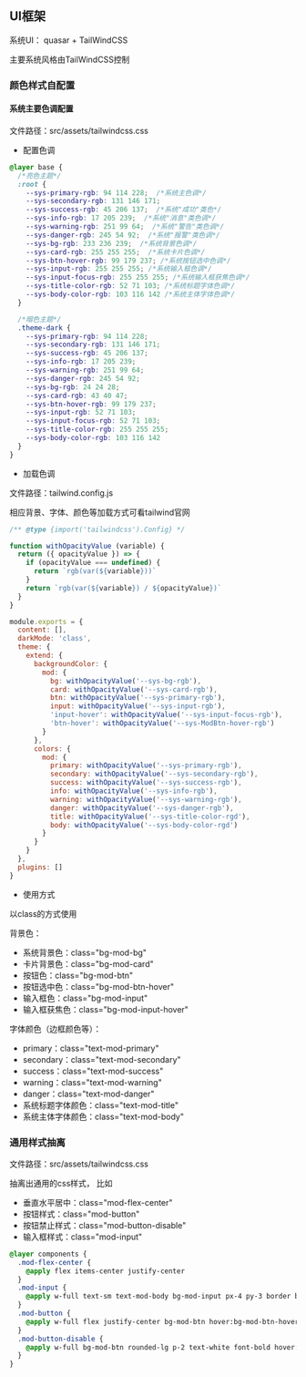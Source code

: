## UI框架
系统UI： quasar + TailWindCSS

主要系统风格由TailWindCSS控制

### 颜色样式自配置

#### 系统主要色调配置
文件路径：src/assets/tailwindcss.css

+ 配置色调
~~~css
@layer base {
  /*亮色主题*/
  :root {
    --sys-primary-rgb: 94 114 228;  /*系统主色调*/
    --sys-secondary-rgb: 131 146 171;
    --sys-success-rgb: 45 206 137;  /*系统"成功"类色*/
    --sys-info-rgb: 17 205 239;  /*系统"消息"类色调*/
    --sys-warning-rgb: 251 99 64;  /*系统"警告"类色调*/
    --sys-danger-rgb: 245 54 92;  /*系统"报警"类色调*/
    --sys-bg-rgb: 233 236 239;  /*系统背景色调*/
    --sys-card-rgb: 255 255 255;  /*系统卡片色调*/
    --sys-btn-hover-rgb: 99 179 237; /*系统按钮选中色调*/
    --sys-input-rgb: 255 255 255; /*系统输入框色调*/
    --sys-input-focus-rgb: 255 255 255; /*系统输入框获焦色调*/
    --sys-title-color-rgb: 52 71 103; /*系统标题字体色调*/
    --sys-body-color-rgb: 103 116 142 /*系统主体字体色调*/
  }

  /*暗色主题*/
  .theme-dark {
    --sys-primary-rgb: 94 114 228;
    --sys-secondary-rgb: 131 146 171;
    --sys-success-rgb: 45 206 137;
    --sys-info-rgb: 17 205 239;
    --sys-warning-rgb: 251 99 64;
    --sys-danger-rgb: 245 54 92;
    --sys-bg-rgb: 24 24 28;
    --sys-card-rgb: 43 40 47;
    --sys-btn-hover-rgb: 99 179 237;
    --sys-input-rgb: 52 71 103;
    --sys-input-focus-rgb: 52 71 103;
    --sys-title-color-rgb: 255 255 255;
    --sys-body-color-rgb: 103 116 142
  }
}
~~~

+ 加载色调

文件路径：tailwind.config.js

相应背景、字体、颜色等加载方式可看tailwind官网
~~~javaScript
/** @type {import('tailwindcss').Config} */

function withOpacityValue (variable) {
  return ({ opacityValue }) => {
    if (opacityValue === undefined) {
      return `rgb(var(${variable}))`
    }
    return `rgb(var(${variable}) / ${opacityValue})`
  }
}

module.exports = {
  content: [],
  darkMode: 'class',
  theme: {
    extend: {
      backgroundColor: {
        mod: {
          bg: withOpacityValue('--sys-bg-rgb'),
          card: withOpacityValue('--sys-card-rgb'),
          btn: withOpacityValue('--sys-primary-rgb'),
          input: withOpacityValue('--sys-input-rgb'),
          'input-hover': withOpacityValue('--sys-input-focus-rgb'),
          'btn-hover': withOpacityValue('--sys-ModBtn-hover-rgb')
        }
      },
      colors: {
        mod: {
          primary: withOpacityValue('--sys-primary-rgb'),
          secondary: withOpacityValue('--sys-secondary-rgb'),
          success: withOpacityValue('--sys-success-rgb'),
          info: withOpacityValue('--sys-info-rgb'),
          warning: withOpacityValue('--sys-warning-rgb'),
          danger: withOpacityValue('--sys-danger-rgb'),
          title: withOpacityValue('--sys-title-color-rgd'),
          body: withOpacityValue('--sys-body-color-rgd')
        }
      }
    }
  },
  plugins: []
}
~~~

+ 使用方式

以class的方式使用

背景色：
+ 系统背景色：class="bg-mod-bg"
+ 卡片背景色：class="bg-mod-card"
+ 按钮色：class="bg-mod-btn"
+ 按钮选中色：class="bg-mod-btn-hover"
+ 输入框色：class="bg-mod-input"
+ 输入框获焦色：class="bg-mod-input-hover"

字体颜色（边框颜色等）：
+ primary：class="text-mod-primary"
+ secondary：class="text-mod-secondary"
+ success：class="text-mod-success"
+ warning：class="text-mod-warning"
+ danger：class="text-mod-danger"
+ 系统标题字体颜色：class="text-mod-title"
+ 系统主体字体颜色：class="text-mod-body"



### 通用样式抽离

文件路径：src/assets/tailwindcss.css

抽离出通用的css样式，
比如
+ 垂直水平居中：class="mod-flex-center"
+ 按钮样式：class="mod-button"
+ 按钮禁止样式：class="mod-button-disable"
+ 输入框样式：class="mod-input"

~~~css
@layer components {
  .mod-flex-center {
    @apply flex items-center justify-center
  }
  .mod-input {
    @apply w-full text-sm text-mod-body bg-mod-input px-4 py-3 border border-gray-400 rounded-lg focus:outline-none focus:border-mod-primary focus:ring-2 focus:shadow focus:ring-mod-primary focus:ring-opacity-10
  }
  .mod-button {
    @apply w-full flex justify-center bg-mod-btn hover:bg-mod-btn-hover text-gray-100 p-2 rounded-lg tracking-wide font-semibold cursor-pointer transition ease-in duration-500
  }
  .mod-button-disable {
    @apply w-full bg-mod-btn rounded-lg p-2 text-white font-bold hover:bg-mod-btn-hover
  }
}
~~~
